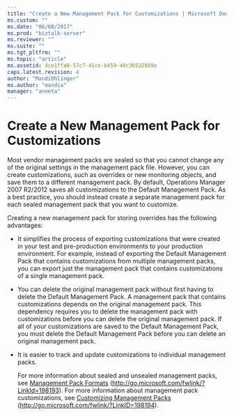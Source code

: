 ```yaml
---
title: "Create a New Management Pack for Customizations | Microsoft Docs"
ms.custom: ""
ms.date: "06/08/2017"
ms.prod: "biztalk-server"
ms.reviewer: ""
ms.suite: ""
ms.tgt_pltfrm: ""
ms.topic: "article"
ms.assetid: 4ce1ffa0-57c7-41ce-b459-48c36522889e
caps.latest.revision: 4
author: "MandiOhlinger"
ms.author: "mandia"
manager: "anneta"
---
```

# Create a New Management Pack for Customizations
Most vendor management packs are sealed so that you cannot change any of the original settings in the management pack file. However, you can create customizations, such as overrides or new monitoring objects, and save them to a different management pack. By default, Operations Manager 2007 R2/2012 saves all customizations to the Default Management Pack. As a best practice, you should instead create a separate management pack for each sealed management pack that you want to customize.  
  
 Creating a new management pack for storing overrides has the following advantages:  
  
- It simplifies the process of exporting customizations that were created in your test and pre-production environments to your production environment. For example, instead of exporting the Default Management Pack that contains customizations from multiple management packs, you can export just the management pack that contains customizations of a single management pack.  
  
- You can delete the original management pack without first having to delete the Default Management Pack. A management pack that contains customizations depends on the original management pack. This dependency requires you to delete the management pack with customizations before you can delete the original management pack. If all of your customizations are saved to the Default Management Pack, you must delete the Default Management Pack before you can delete an original management pack.  
  
- It is easier to track and update customizations to individual management packs.  
  
  For more information about sealed and unsealed management packs, see [Management Pack Formats](http://go.microsoft.com/fwlink/?LinkID=198193) (http://go.microsoft.com/fwlink/?LinkId=198193). For more information about management pack customizations, see [Customizing Management Packs](http://go.microsoft.com/fwlink/?LinkID=198194) (http://go.microsoft.com/fwlink/?LinkID=198194).